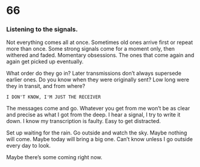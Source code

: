 # 66

### Listening to the signals.

Not everything comes all at once. Sometimes old ones arrive first or repeat more than once. Some strong signals come for a moment only, then withered and faded. Momentary obsessions. The ones that come again and again get picked up eventually.

What order do they go in? Later transmissions don’t always supersede earlier ones. Do you know when they were originally sent? Low long were they in transit, and from where?

`I DON'T KNOW, I'M JUST THE RECEIVER`

The messages come and go. Whatever you get from me won’t be as clear and precise as what I got from the deep. I hear a signal, I try to write it down. I know my transcription is faulty. Easy to get distracted. 

Set up waiting for the rain. Go outside and watch the sky. Maybe nothing will come. Maybe today will bring a big one. Can’t know unless I go outside every day to look. 

Maybe there’s some coming right now.